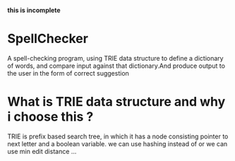 **this is incomplete**

# SpellChecker
A spell-checking program, using TRIE data structure to define a dictionary of words, and compare input against that dictionary.And produce output to the user in the form of correct suggestion

# What is TRIE data structure and why i choose this ?
TRIE is prefix based search tree, in which it has a node consisting pointer to next letter and a boolean variable.
we can use hashing instead of
or we can use min edit distance ...
